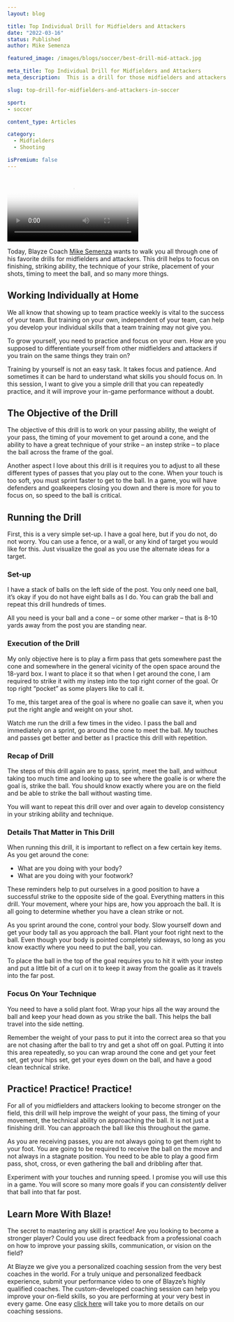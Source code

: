 ```yaml
---
layout: blog

title: Top Individual Drill for Midfielders and Attackers
date: "2022-03-16"
status: Published
author: Mike Semenza

featured_image: /images/blogs/soccer/best-drill-mid-attack.jpg

meta_title: Top Individual Drill for Midfielders and Attackers
meta_description:  This is a drill for those midfielders and attackers who are looking for improvement in attacking play, dribbling, and technical skills.

slug: top-drill-for-midfielders-and-attackers-in-soccer

sport:
- soccer

content_type: Articles

category:
  - Midfielders
  - Shooting

isPremium: false
---
```


<video class="mux-video" id="player" poster="https://image.mux.com/iUhe14AcO5jwDO01ci5gI2ECRr01yaOXv52jaJgJzPVXY/thumbnail.png" controls>
	<source src="https://stream.mux.com/iUhe14AcO5jwDO01ci5gI2ECRr01yaOXv52jaJgJzPVXY.m3u8" type="video/mp4" />
</video>

Today, Blayze Coach [Mike Semenza](https://blayze.io/coach/mike-semenza) wants to walk you all through one of his favorite drills for midfielders and attackers. This drill helps to focus on finishing, striking ability, the technique of your strike, placement of your shots, timing to meet the ball, and so many more things.

## Working Individually at Home

We all know that showing up to team practice weekly is vital to the success of your team. But training on your own, independent of your team, can help you develop your individual skills that a team training may not give you.

To grow yourself, you need to practice and focus on your own. How are you supposed to differentiate yourself from other midfielders and attackers if you train on the same things they train on?

Training by yourself is not an easy task. It takes focus and patience. And sometimes it can be hard to understand what skills you should focus on. In this session, I want to give you a simple drill that you can repeatedly practice, and it will improve your in-game performance without a doubt.

## The Objective of the Drill

The objective of this drill is to work on your passing ability, the weight of your pass, the timing of your movement to get around a cone, and the ability to have a great technique of your strike – an instep strike – to place the ball across the frame of the goal.

Another aspect I love about this drill is it requires you to adjust to all these different types of passes that you play out to the cone. When your touch is too soft, you must sprint faster to get to the ball. In a game, you will have defenders and goalkeepers closing you down and there is more for you to focus on, so speed to the ball is critical.

## Running the Drill

First, this is a very simple set-up. I have a goal here, but if you do not, do not worry. You can use a fence, or a wall, or any kind of target you would like for this. Just visualize the goal as you use the alternate ideas for a target.

### Set-up

I have a stack of balls on the left side of the post. You only need one ball, it’s okay if you do not have eight balls as I do. You can grab the ball and repeat this drill hundreds of times.

All you need is your ball and a cone – or some other marker – that is 8-10 yards away from the post you are standing near.

### Execution of the Drill

My only objective here is to play a firm pass that gets somewhere past the cone and somewhere in the general vicinity of the open space around the 18-yard box. I want to place it so that when I get around the cone, I am required to strike it with my instep into the top right corner of the goal. Or top right “pocket” as some players like to call it.

To me, this target area of the goal is where no goalie can save it, when you put the right angle and weight on your shot.

Watch me run the drill a few times in the video. I pass the ball and immediately on a sprint, go around the cone to meet the ball. My touches and passes get better and better as I practice this drill with repetition.

### Recap of Drill

The steps of this drill again are to pass, sprint, meet the ball, and without taking too much time and looking up to see where the goalie is or where the goal is, strike the ball. You should know exactly where you are on the field and be able to strike the ball without wasting time.

You will want to repeat this drill over and over again to develop consistency in your striking ability and technique.

### Details That Matter in This Drill

When running this drill, it is important to reflect on a few certain key items. As you get around the cone:

- What are you doing with your body?
- What are you doing with your footwork?

These reminders help to put ourselves in a good position to have a successful strike to the opposite side of the goal. Everything matters in this drill. Your movement, where your hips are, how you approach the ball. It is all going to determine whether you have a clean strike or not.

As you sprint around the cone, control your body. Slow yourself down and get your body tall as you approach the ball. Plant your foot right next to the ball. Even though your body is pointed completely sideways, so long as you know exactly where you need to put the ball, you can.

To place the ball in the top of the goal requires you to hit it with your instep and put a little bit of a curl on it to keep it away from the goalie as it travels into the far post.

### Focus On Your Technique

You need to have a solid plant foot. Wrap your hips all the way around the ball and keep your head down as you strike the ball. This helps the ball travel into the side netting.

Remember the weight of your pass to put it into the correct area so that you are not chasing after the ball to try and get a shot off on goal. Putting it into this area repeatedly, so you can wrap around the cone and get your feet set, get your hips set, get your eyes down on the ball, and have a good clean technical strike.

## Practice! Practice! Practice!

For all of you midfielders and attackers looking to become stronger on the field, this drill will help improve the weight of your pass, the timing of your movement, the technical ability on approaching the ball. It is not just a finishing drill. You can approach the ball like this throughout the game.

As you are receiving passes, you are not always going to get them right to your foot. You are going to be required to receive the ball on the move and not always in a stagnate position. You need to be able to play a good firm pass, shot, cross, or even gathering the ball and dribbling after that.

Experiment with your touches and running speed. I promise you will use this in a game. You will score so many more goals if you can *consistently* deliver that ball into that far post.

## Learn More With Blaze!

The secret to mastering any skill is practice! Are you looking to become a stronger player? Could you use direct feedback from a professional coach on how to improve your passing skills, communication, or vision on the field?

At Blayze we give you a personalized coaching session from the very best coaches in the world. For a truly unique and personalized feedback experience, submit your performance video to one of Blayze’s highly qualified coaches. The custom-developed coaching session can help you improve your on-field skills, so you are performing at your very best in every game. One easy [click here](https://blayze.io/) will take you to more details on our coaching sessions.